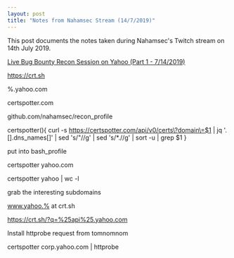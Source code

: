 ```yaml
---
layout: post
title: "Notes from Nahamsec Stream (14/7/2019)"
---
```


This post documents the notes taken during Nahamsec's Twitch stream on 14th July 2019.

[Live Bug Bounty Recon Session on Yahoo (Part 1 - 7/14/2019)](https://www.youtube.com/watch?v=MIujSpuDtFY)

https://crt.sh

%.yahoo.com

certspotter.com

github.com/nahamsec/recon_profile

certspotter(){ 
curl -s https://certspotter.com/api/v0/certs\?domain\=$1 | jq '.[].dns_names[]' | sed 's/\"//g' | sed 's/\*\.//g' | sort -u | grep $1
}

put into bash_profile

certspotter yahoo.com

certspotter yahoo | wc -l

grab the interesting subdomains

www.yahoo.% at crt.sh

https://crt.sh/?q=%25api%25.yahoo.com

Install httprobe request from tomnomnom

certspotter corp.yahoo.com | httprobe

